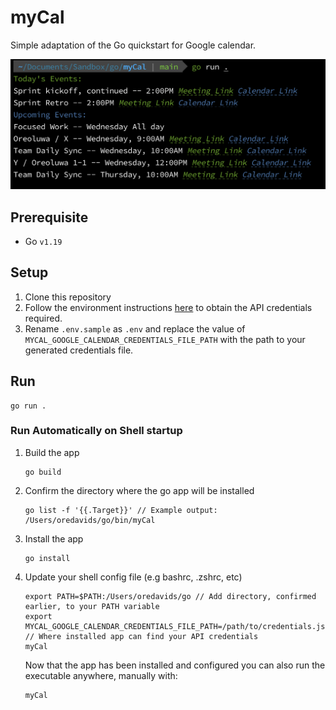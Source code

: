 # myCal

Simple adaptation of the Go quickstart for Google calendar.

![image](output.png)

## Prerequisite

- Go `v1.19`

## Setup

1. Clone this repository
1. Follow the environment instructions [here](https://developers.google.com/calendar/api/quickstart/go#set_up_your_environment) to obtain the API credentials required.
1. Rename `.env.sample` as `.env` and replace the value of `MYCAL_GOOGLE_CALENDAR_CREDENTIALS_FILE_PATH` with the path to your generated credentials file.

## Run

```cli
go run .
```

### Run Automatically on Shell startup

1. Build the app

    ```cli
    go build
    ```

1. Confirm the directory where the go app will be installed

    ```cli
    go list -f '{{.Target}}' // Example output: /Users/oredavids/go/bin/myCal
    ```

1. Install the app

    ```cli
    go install
    ```

1. Update your shell config file (e.g bashrc, .zshrc, etc)

    ```cli
    export PATH=$PATH:/Users/oredavids/go // Add directory, confirmed earlier, to your PATH variable
    export MYCAL_GOOGLE_CALENDAR_CREDENTIALS_FILE_PATH=/path/to/credentials.json // Where installed app can find your API credentials
    myCal
    ```

    Now that the app has been installed and configured you can also run the executable anywhere, manually with:

    ```cli
    myCal
    ```
